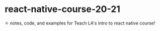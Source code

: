 # react-native-course-20-21
⚛️   notes, code, and examples for Teach LA's intro to react native course!
